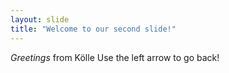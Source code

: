 ```yaml
---
layout: slide
title: "Welcome to our second slide!"
---
```

*Greetings* from Kölle
Use the left arrow to go back!
